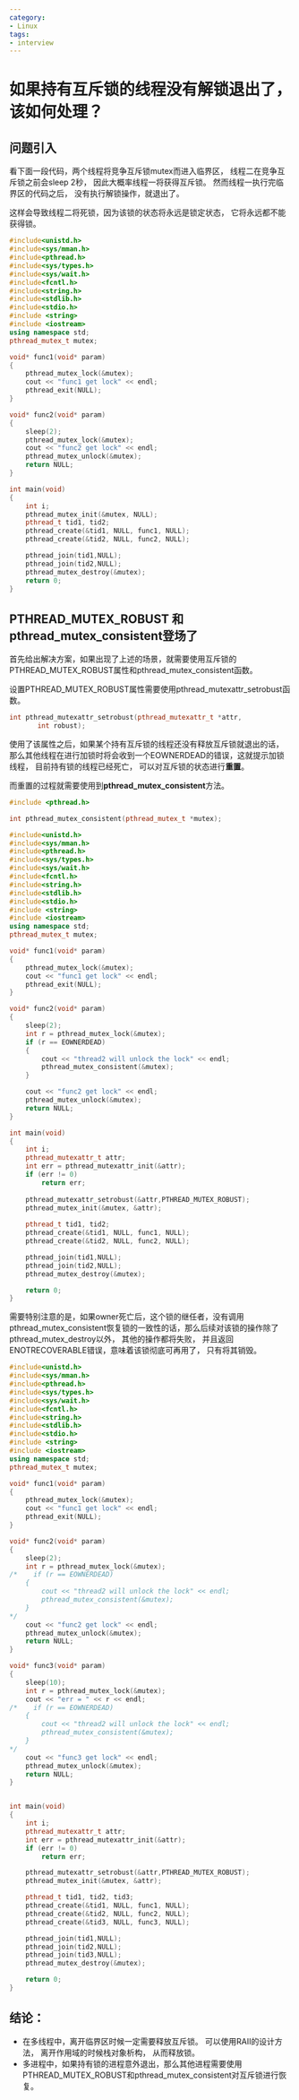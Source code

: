 ```yaml
---
category: 
- Linux
tags:
- interview
---
```


# 如果持有互斥锁的线程没有解锁退出了，该如何处理？

## 问题引入 

看下面一段代码，两个线程将竞争互斥锁mutex而进入临界区， 线程二在竞争互斥锁之前会sleep 2秒， 因此大概率线程一将获得互斥锁。 然而线程一执行完临界区的代码之后， 没有执行解锁操作，就退出了。

这样会导致线程二将死锁，因为该锁的状态将永远是锁定状态， 它将永远都不能获得锁。

```cpp
#include<unistd.h>
#include<sys/mman.h>
#include<pthread.h>
#include<sys/types.h>
#include<sys/wait.h>
#include<fcntl.h>
#include<string.h>
#include<stdlib.h>
#include<stdio.h>
#include <string>
#include <iostream>
using namespace std;
pthread_mutex_t mutex;

void* func1(void* param)
{
    pthread_mutex_lock(&mutex);
    cout << "func1 get lock" << endl;
    pthread_exit(NULL);
}

void* func2(void* param)
{
    sleep(2);
    pthread_mutex_lock(&mutex);
    cout << "func2 get lock" << endl;
    pthread_mutex_unlock(&mutex);
    return NULL;
}

int main(void)
{
    int i;
    pthread_mutex_init(&mutex, NULL);
    pthread_t tid1, tid2;
    pthread_create(&tid1, NULL, func1, NULL);
    pthread_create(&tid2, NULL, func2, NULL);

    pthread_join(tid1,NULL);
    pthread_join(tid2,NULL);
    pthread_mutex_destroy(&mutex);
    return 0;
}
```


## PTHREAD_MUTEX_ROBUST 和  pthread_mutex_consistent登场了

首先给出解决方案，如果出现了上述的场景，就需要使用互斥锁的PTHREAD_MUTEX_ROBUST属性和pthread_mutex_consistent函数。

设置PTHREAD_MUTEX_ROBUST属性需要使用pthread_mutexattr_setrobust函数。
```cpp
int pthread_mutexattr_setrobust(pthread_mutexattr_t *attr,
       int robust);
```

使用了该属性之后，如果某个持有互斥锁的线程还没有释放互斥锁就退出的话， 那么其他线程在进行加锁时将会收到一个EOWNERDEAD的错误，这就提示加锁线程， 目前持有锁的线程已经死亡， 可以对互斥锁的状态进行**重置**。

而重置的过程就需要使用到**pthread_mutex_consistent**方法。

```cpp
#include <pthread.h>

int pthread_mutex_consistent(pthread_mutex_t *mutex);
```

```cpp
#include<unistd.h>
#include<sys/mman.h>
#include<pthread.h>
#include<sys/types.h>
#include<sys/wait.h>
#include<fcntl.h>
#include<string.h>
#include<stdlib.h>
#include<stdio.h>
#include <string> 
#include <iostream>
using namespace std;
pthread_mutex_t mutex;

void* func1(void* param)
{
    pthread_mutex_lock(&mutex);
    cout << "func1 get lock" << endl;
    pthread_exit(NULL);
}

void* func2(void* param)
{
    sleep(2);
    int r = pthread_mutex_lock(&mutex);
    if (r == EOWNERDEAD)
    {
        cout << "thread2 will unlock the lock" << endl;
        pthread_mutex_consistent(&mutex);
    }  

    cout << "func2 get lock" << endl;
    pthread_mutex_unlock(&mutex);
    return NULL;
}

int main(void)
{
    int i;
    pthread_mutexattr_t attr;
    int err = pthread_mutexattr_init(&attr);
    if (err != 0)
        return err;
         
    pthread_mutexattr_setrobust(&attr,PTHREAD_MUTEX_ROBUST);  
    pthread_mutex_init(&mutex, &attr);
    
    pthread_t tid1, tid2;
    pthread_create(&tid1, NULL, func1, NULL);
    pthread_create(&tid2, NULL, func2, NULL);

    pthread_join(tid1,NULL);
    pthread_join(tid2,NULL);
    pthread_mutex_destroy(&mutex);

    return 0;
}
```

需要特别注意的是，如果owner死亡后，这个锁的继任者，没有调用pthread_mutex_consistent恢复锁的一致性的话，那么后续对该锁的操作除了pthread_mutex_destroy以外， 其他的操作都将失败， 并且返回ENOTRECOVERABLE错误，意味着该锁彻底可再用了， 只有将其销毁。

```cpp
#include<unistd.h>
#include<sys/mman.h>
#include<pthread.h>
#include<sys/types.h>
#include<sys/wait.h>
#include<fcntl.h>
#include<string.h>
#include<stdlib.h>
#include<stdio.h>
#include <string>
#include <iostream>
using namespace std;
pthread_mutex_t mutex;

void* func1(void* param)
{
    pthread_mutex_lock(&mutex);
    cout << "func1 get lock" << endl;
    pthread_exit(NULL);
}

void* func2(void* param)
{
    sleep(2);
    int r = pthread_mutex_lock(&mutex);
/*    if (r == EOWNERDEAD)
    {
        cout << "thread2 will unlock the lock" << endl;
        pthread_mutex_consistent(&mutex);
    }
*/
    cout << "func2 get lock" << endl;
    pthread_mutex_unlock(&mutex);
    return NULL;
}

void* func3(void* param)
{
    sleep(10);
    int r = pthread_mutex_lock(&mutex);
    cout << "err = " << r << endl;
/*    if (r == EOWNERDEAD)
    {
        cout << "thread2 will unlock the lock" << endl;
        pthread_mutex_consistent(&mutex);
    }
*/
    cout << "func3 get lock" << endl;
    pthread_mutex_unlock(&mutex);
    return NULL;
}


int main(void)
{
    int i;
    pthread_mutexattr_t attr;
    int err = pthread_mutexattr_init(&attr);
    if (err != 0)
        return err;

    pthread_mutexattr_setrobust(&attr,PTHREAD_MUTEX_ROBUST);
    pthread_mutex_init(&mutex, &attr);

    pthread_t tid1, tid2, tid3;
    pthread_create(&tid1, NULL, func1, NULL);
    pthread_create(&tid2, NULL, func2, NULL);
    pthread_create(&tid3, NULL, func3, NULL);

    pthread_join(tid1,NULL);
    pthread_join(tid2,NULL);
    pthread_join(tid3,NULL);
    pthread_mutex_destroy(&mutex);

    return 0;
}

```


## 结论：
- 在多线程中，离开临界区时候一定需要释放互斥锁。 可以使用RAII的设计方法， 离开作用域的时候栈对象析构， 从而释放锁。
- 多进程中，如果持有锁的进程意外退出，那么其他进程需要使用PTHREAD_MUTEX_ROBUST和pthread_mutex_consistent对互斥锁进行恢复。